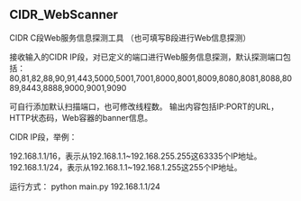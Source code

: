 ## CIDR_WebScanner ##
CIDR C段Web服务信息探测工具 （也可填写B段进行Web信息探测）

接收输入的CIDR IP段，对已定义的端口进行Web服务信息探测，默认探测端口包括：
80,81,82,88,90,91,443,5000,5001,7001,8000,8001,8009,8080,8081,8088,8089,8443,8888,9000,9001,9090

可自行添加默认扫描端口，也可修改线程数。
输出内容包括IP:PORT的URL，HTTP状态码，Web容器的banner信息。

CIDR IP段，举例：

192.168.1.1/16，表示从192.168.1.1~192.168.255.255这63335个IP地址。
192.168.1.1/24，表示从192.168.1.1~192.168.1.255这255个IP地址。

运行方式：
python main.py 192.168.1.1/24
